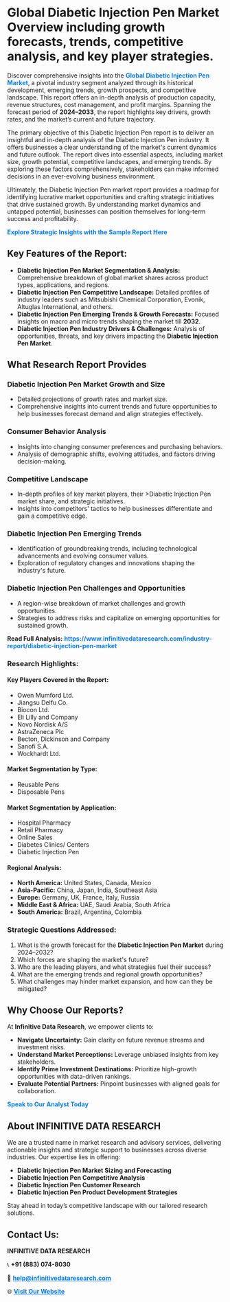 <h1>Global Diabetic Injection Pen Market Overview including growth forecasts, trends, competitive analysis, and key player strategies.</h1>
<p>
Discover comprehensive insights into the 
<a href="https://www.infinitivedataresearch.com/industry-report/diabetic-injection-pen-market" rel="dofollow" style="color: #007BFF; text-decoration: none;"><strong>Global Diabetic Injection Pen Market</strong></a>, a pivotal industry segment analyzed through its historical development, emerging trends, growth prospects, and competitive landscape. This report offers an in-depth analysis of production capacity, revenue structures, cost management, and profit margins. Spanning the forecast period of <strong>2024–2033</strong>, the report highlights key drivers, growth rates, and the market’s current and future trajectory.
</p>
<p>
The primary objective of this Diabetic Injection Pen report is to deliver an insightful and in-depth analysis of the Diabetic Injection Pen industry. It offers businesses a clear understanding of the market's current dynamics and future outlook. The report dives into essential aspects, including market size, growth potential, competitive landscapes, and emerging trends. By exploring these factors comprehensively, stakeholders can make informed decisions in an ever-evolving business environment.
</p>
<p>
Ultimately, the Diabetic Injection Pen market report provides a roadmap for identifying lucrative market opportunities and crafting strategic initiatives that drive sustained growth. By understanding market dynamics and untapped potential, businesses can position themselves for long-term success and profitability.
</p>
<p>
<a href="https://www.infinitivedataresearch.com/request-sample/reportId=110973" style="color: #007BFF; text-decoration: none;"><strong>Explore Strategic Insights with the Sample Report Here</strong></a>
</p>

<h2>Key Features of the Report:</h2>
<ul>
<li><strong>Diabetic Injection Pen Market Segmentation & Analysis:</strong> Comprehensive breakdown of global market shares across product types, applications, and regions.</li>
<li><strong>Diabetic Injection Pen Competitive Landscape:</strong> Detailed profiles of industry leaders such as Mitsubishi Chemical Corporation, Evonik, Altuglas International, and others.</li>
<li><strong>Diabetic Injection Pen Emerging Trends & Growth Forecasts:</strong> Focused insights on macro and micro trends shaping the market till <strong>2032</strong>.</li>
<li><strong>Diabetic Injection Pen Industry Drivers & Challenges:</strong> Analysis of opportunities, threats, and key drivers impacting the <strong>Diabetic Injection Pen Market</strong>.</li>
</ul>

<h2>What Research Report Provides</h2>
<h3>Diabetic Injection Pen Market Growth and Size</h3>
<ul>
<li>Detailed projections of growth rates and market size.</li>
<li>Comprehensive insights into current trends and future opportunities to help businesses forecast demand and align strategies effectively.</li>
</ul>

<h3>Consumer Behavior Analysis</h3>
<ul>
<li>Insights into changing consumer preferences and purchasing behaviors.</li>
<li>Analysis of demographic shifts, evolving attitudes, and factors driving decision-making.</li>
</ul>

<h3>Competitive Landscape</h3>
<ul>
<li>In-depth profiles of key market players, their >Diabetic Injection Pen market share, and strategic initiatives.</li>
<li>Insights into competitors' tactics to help businesses differentiate and gain a competitive edge.</li>
</ul>

<h3>Diabetic Injection Pen Emerging Trends</h3>
<ul>
<li>Identification of groundbreaking trends, including technological advancements and evolving consumer values.</li>
<li>Exploration of regulatory changes and innovations shaping the industry's future.</li>
</ul>

<h3>Diabetic Injection Pen Challenges and Opportunities</h3>
<ul>
<li>A region-wise breakdown of market challenges and growth opportunities.</li>
<li>Strategies to address risks and capitalize on emerging opportunities for sustained growth.</li>
</ul>
<p><strong>Read Full Analysis:</strong> <a href="https://www.infinitivedataresearch.com/industry-report/diabetic-injection-pen-market" rel="dofollow" style="color: #007BFF; text-decoration: none;"><strong>https://www.infinitivedataresearch.com/industry-report/diabetic-injection-pen-market</strong></a></p>
<h3>Research Highlights:</h3>
<h4>Key Players Covered in the Report:</h4>
<ul><li>Owen Mumford Ltd.</li><li>Jiangsu Delfu Co.</li><li>Biocon Ltd.</li><li>Eli Lilly and Company</li><li>Novo Nordisk A/S</li><li>AstraZeneca Plc</li><li>Becton, Dickinson and Company</li><li>Sanofi S.A.</li><li>Wockhardt Ltd.</li></ul>
<h4>Market Segmentation by Type:</h4>
<ul><li>Reusable Pens</li><li>Disposable Pens</li></ul>
<h4>Market Segmentation by Application:</h4>
<ul><li>Hospital Pharmacy</li><li>Retail Pharmacy</li><li>Online Sales</li><li>Diabetes Clinics/ Centers</li><li>Diabetic Injection Pen</li></ul>

<h4>Regional Analysis:</h4>
<ul>
<li><strong>North America:</strong> United States, Canada, Mexico</li>
<li><strong>Asia-Pacific:</strong> China, Japan, India, Southeast Asia</li>
<li><strong>Europe:</strong> Germany, UK, France, Italy, Russia</li>
<li><strong>Middle East & Africa:</strong> UAE, Saudi Arabia, South Africa</li>
<li><strong>South America:</strong> Brazil, Argentina, Colombia</li>
</ul>

<h3>Strategic Questions Addressed:</h3>
<ol>
<li>What is the growth forecast for the <strong>Diabetic Injection Pen Market</strong> during 2024–2032?</li>
<li>Which forces are shaping the market's future?</li>
<li>Who are the leading players, and what strategies fuel their success?</li>
<li>What are the emerging trends and regional growth opportunities?</li>
<li>What challenges may hinder market expansion, and how can they be mitigated?</li>
</ol>

<h2>Why Choose Our Reports?</h2>
<p>At <strong>Infinitive Data Research</strong>, we empower clients to:</p>
<ul>
<li><strong>Navigate Uncertainty:</strong> Gain clarity on future revenue streams and investment risks.</li>
<li><strong>Understand Market Perceptions:</strong> Leverage unbiased insights from key stakeholders.</li>
<li><strong>Identify Prime Investment Destinations:</strong> Prioritize high-growth opportunities with data-driven rankings.</li>
<li><strong>Evaluate Potential Partners:</strong> Pinpoint businesses with aligned goals for collaboration.</li>
</ul>
<p><a href="https://www.infinitivedataresearch.com/industry-report/diabetic-injection-pen-market" rel="dofollow" style="color: #007BFF; text-decoration: none;"><strong>Speak to Our Analyst Today</strong></a></p>

<h2>About INFINITIVE DATA RESEARCH</h2>
<p>We are a trusted name in market research and advisory services, delivering actionable insights and strategic support to businesses across diverse industries. Our expertise lies in offering:</p>
<ul>
<li><strong>Diabetic Injection Pen Market Sizing and Forecasting</strong></li>
<li><strong>Diabetic Injection Pen Competitive Analysis</strong></li>
<li><strong>Diabetic Injection Pen Customer Research</strong></li>
<li><strong>Diabetic Injection Pen Product Development Strategies</strong></li>
</ul>
<p>Stay ahead in today’s competitive landscape with our tailored research solutions.</p>

<h2>Contact Us:</h2>
<p><strong>INFINITIVE DATA RESEARCH</strong></p>
<p>📞 <strong>+91 (883) 074-8030</strong></p>
<p>📧 <strong><a href="mailto:help@infinitivedataresearch.com" style="color: #007BFF;">help@infinitivedataresearch.com</a></strong></p>
<p>🌐 <strong><a href="https://www.infinitivedataresearch.com" rel="dofollow" style="color: #007BFF;">Visit Our Website</a></strong></p>